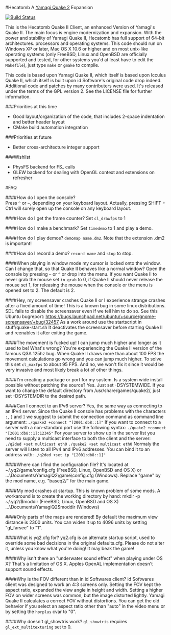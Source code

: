 #Hecatomb
A [Yamagi Quake 2](http://github.com/yquake2) Expansion  

[![Build Status](https://drone.io/github.com/alericoveri/hecatomb/status.png)](https://drone.io/github.com/alericoveri/hecatomb/latest)

This is the Hecatomb Quake II Client, an enhanced Version of Yamagi's Quake
II. The main focus is engine modernization and expansion. With the power and stability of Yamagi Quake II, 
Hecatomb has full support of 64-bit architectures.
processors and operating systems. This code should run on Windows XP or later,
Mac OS X 10.6 or higher and on most unix-like operating systems (only FreeBSD,
Linux and OpenBSD are officially supported and tested, for other systems you'd
at least have to edit the `Makefile`), just type `make` or `gmake` to compile.

This code is based upon Yamagi Quake II, which itself is based upon Icculus Quake II, which itself is built upon id
Software's original code drop indeed. Additional code and patches by many contributers
were used. It's released under the terms of the GPL version 2. See the LICENSE
file for further information.

###Priorities at this time
* Good layout/organization of the code, that includes 2-space indentation and better header layout
* CMake build automation integration

###Priorities at future
* Better cross-architecture integer support

###Wishlist
* PhysFS backend for FS_ calls
* GLEW backend for dealing with OpenGL context and extensions on refresher


#FAQ

####How do I open the console?   
Press `^` or `~`, depending on your keyboard layout.
Actually, pressing SHIFT + Ctrl will surely open up the console on any keyboard layout.

####How do I get the frame counter?
Set `cl_drawfps` to 1

####How do I make a benchmark?
Set `timedemo` to 1 and play a demo.

####How do I play demos?
`demomap name.dm2`. Note that the extension .dm2 is important!

####How do I record a demo?
`record name` and `stop` to stop.

####When playing in window mode my cursor is locked onto the window. Can I change
that, so that Quake II behaves like a normal window?
Open the console by pressing `~` or `^` or drop into the menu. If you want Quake
II to never  grab the mouse set `in_grab` to 0, if Quake II should never
release the mouse set 1, for releasing the mouse when the console or the
menu is opened set to 2. The default is 2.

####Hey, my screensaver crashes Quake II or I experience strange crashes after a
fixed amount of time!
This is a known bug in some linux distributions. SDL fails to disable
the screensaver even if we tell him to do so. See this Ubuntu bugreport:
https://bugs.launchpad.net/ubuntu/+source/gnome-screensaver/+bug/32457
As a work around use the startscript in stuff/quake-start.sh It deactivates
the screensaver before starting Quake II and reenables it after exiting the
game.

####The movement is fucked up! I can jump much higher and longer as it used
to be! What's wrong?
You're experiencing the Quake II version of the famous Q3A 125hz bug.
When Quake II draws more than about 100 FPS the movement calculations go
wrong and you can jump much higher. To solve this set `cl_maxfps` to about
95 FPS. And no, we won't fix it since it would be very invasive and most
likely break a lot of other things.

####I'm creating a package or port for my system. Is a system wide install
possible without patching the source?
Yes. Just set -DSYSTEMWIDE. If you want to change the default
directory from /usr/share/games/quake2/, just set -DSYSTEMDIR
to the desired path.

####Can I connect to an IPv6 server?
Yes, the same way as connecting to an IPv4 server. Since the Quake II console
has problems with the characters `:`, `[` and `]` we suggest to submit the
connection command as command line argument:
  `./quake2 +connect "[2001:db8::1]"`
If you want to connect to a server with a non-standard port use the following
syntax:
  `./quake2 +connect "[2001:db8::1]:12345"`
For your server to show up in the server list you need to supply a multicast
interface to both the client and the server:
  `./q2ded +set multicast eth0`
  `./quake2 +set multicast eth0`
Normaly the server will listen to all IPv4 and IPv6 addresses. You can bind
it to an address with:
  `./q2ded +set ip "[2001:db8::1]"`

####Where can I find the configuration file?
It's located at ~/.yq2/game/config.cfg (FreeBSD, Linux, OpenBSD and OS X) or
...\Documents\YamagiQ2\game\config.cfg (Windows). Replace "game" by the mod
name, e.g. "baseq2/" for the main game.

####My mod crashes at startup.
This is known problem of some mods. A workaround is to create the working
directory by hand:
  mkdir -p ~/.yq2/$moddir (FreeBSD, Linux, OpenBSD and OS X)
  ...\Documents\YamagiQ2\$moddir (Windows)

####Only parts of the maps are rendered!
By default the maximum view distance is 2300 units. You can widen it up
to 4096 units by setting "gl_farsee" to "1".

####What is yq2.cfg for?
yq2.cfg is an alternate startup script, used to override some bad
decisions in the original defaults.cfg. Please do not alter it,
unless you know what you're doing! It may beak the game!

####Why isn't there an "underwater sound effect" when playing under OS X?
That's a limitation of OS X. Apples OpenAL implementation doesn't
support sound effects.

####Why is the FOV different than in id Softwares client?
id Softwares client was designed to work an 4:3 screens only. Setting
the FOV kept the aspect ratio, expanded the view angle in height and 
width. Setting a higher FOV on wider screens was common, but the image
distorted lightly. Yamagi Quake II calculates a correct FOV without
distortions. You can get the old behavior if you select an aspect
ratio other than "auto" in the video menu or by setting the `horplus`
cvar to "0".

####Why doesn't gl_showtris work?
`gl_showtris` requires `gl_ext_multitexturing` set to 0.
